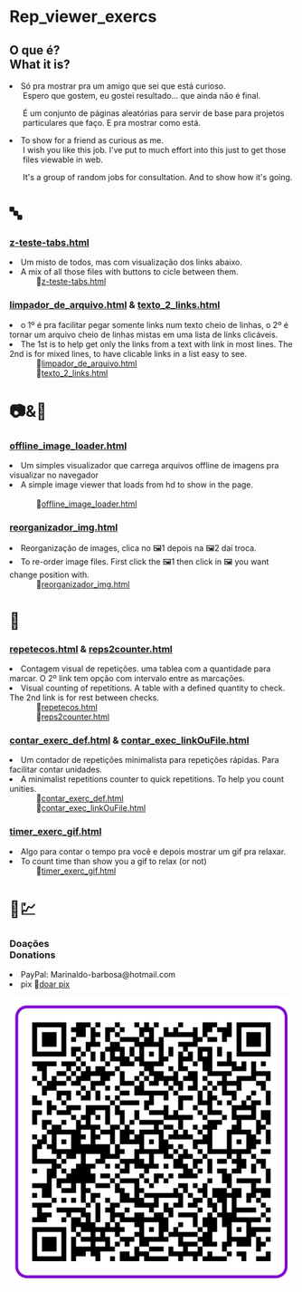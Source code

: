 # Rep_viewer_exercs


<h2>O que é?<br> What it is?</h2>
  <li>Só pra mostrar pra um amigo que sei que está curioso. <ul> Espero que gostem, eu gostei resultado... que ainda não é final.</ul><ul>É um conjunto de páginas aleatórias para servir de base para projetos particulares que faço. E pra mostrar como está.</ul></li>
<li>To show for a friend as curious as me. <ul> I wish you like this job. I've put to much effort into this just to get those files viewable in web. </ul><ul>It's a group of random jobs for consultation. And to show how it's going.</ul></li>

<div>
<h1>
🔤
</h1>
<h3><a target="_blank" href="https://htmlpreview.github.io/?https://github.com/magoexodia/Rep_viewer_exercs/blob/main/z-teste-tabs.html">z-teste-tabs.html</a></h3>
<li> Um misto de todos, mas com visualização dos links abaixo.
<li> A mix of all those files with buttons to cicle between them. 
<br>&nbsp;&nbsp;&nbsp;&nbsp;&nbsp;&nbsp;&nbsp;&nbsp;&nbsp;&nbsp;&nbsp;&nbsp;🔗<a target="_blank" href="https://htmlpreview.github.io/?https://github.com/magoexodia/Rep_viewer_exercs/blob/main/z-teste-tabs.html">z-teste-tabs.html</a>



<h3><a target="_blank" href="https://htmlpreview.github.io/?https://github.com/magoexodia/Rep_viewer_exercs/blob/main/limpador_de_arquivo.html">limpador_de_arquivo.html</a> & <a target="_blank" href="https://htmlpreview.github.io/?https://github.com/magoexodia/Rep_viewer_exercs/blob/main/texto_2_links.html">texto_2_links.html</a></h3>
<li> o 1º é pra facilitar pegar somente links num texto cheio de linhas, o 2º é tornar um arquivo cheio de linhas mistas em uma lista de links clicáveis.
<li> The 1st is to help get only the links from a text with link in most lines. The 2nd is for mixed lines, to have clicable links in a list easy to see.
<br>&nbsp;&nbsp;&nbsp;&nbsp;&nbsp;&nbsp;&nbsp;&nbsp;&nbsp;&nbsp;&nbsp;&nbsp;🔗<a target="_blank" href="https://htmlpreview.github.io/?https://github.com/magoexodia/Rep_viewer_exercs/blob/main/limpador_de_arquivo.html">limpador_de_arquivo.html</a>
<br>&nbsp;&nbsp;&nbsp;&nbsp;&nbsp;&nbsp;&nbsp;&nbsp;&nbsp;&nbsp;&nbsp;&nbsp;🔗<a target="_blank" href="https://htmlpreview.github.io/?https://github.com/magoexodia/Rep_viewer_exercs/blob/main/texto_2_links.html">texto_2_links.html</a>


<h1>
📷&🎥
</h1>


<h3><a target="_blank" href="https://htmlpreview.github.io/?https://github.com/magoexodia/Rep_viewer_exercs/blob/main/offline_image_loader.html">offline_image_loader.html</a></h3>
<li>Um simples visualizador que carrega arquivos offline de imagens pra visualizar no navegador</li>
<li>A simple image viewer that loads from hd to show in the page.</li>
<br>&nbsp;&nbsp;&nbsp;&nbsp;&nbsp;&nbsp;&nbsp;&nbsp;&nbsp;&nbsp;&nbsp;&nbsp;🔗<a target="_blank" href="https://htmlpreview.github.io/?https://github.com/magoexodia/Rep_viewer_exercs/blob/main/offline_image_loader.html">offline_image_loader.html</a>
</p>

<h3><a target="_blank" href="https://htmlpreview.github.io/?https://github.com/magoexodia/Rep_viewer_exercs/blob/main/reorganizador_img.html">reorganizador_img.html</a></h3>
<li> Reorganização de images, clica no 🖼️1 depois na 🖼️2 daí troca.
<li> To re-order image files. First click the 🖼️1 then click in 🖼️ you want change position with.
<br>&nbsp;&nbsp;&nbsp;&nbsp;&nbsp;&nbsp;&nbsp;&nbsp;&nbsp;&nbsp;&nbsp;&nbsp;🔗<a target="_blank" href="https://htmlpreview.github.io/?https://github.com/magoexodia/Rep_viewer_exercs/blob/main/reorganizador_img.html">reorganizador_img.html</a>


<h1>
🔢
</h1>

<h3><a target="_blank" href="https://htmlpreview.github.io/?https://github.com/magoexodia/Rep_viewer_exercs/blob/main/repetecos.html">repetecos.html</a> & <a target="_blank" href="https://htmlpreview.github.io/?https://github.com/magoexodia/Rep_viewer_exercs/blob/main/reps2counter.html">reps2counter.html</a></h3> 
<li> Contagem visual de repetições. uma tablea com a quantidade para marcar. O 2º link tem opção com intervalo entre as marcações.
<li> Visual counting of repetitions. A table with a defined quantity to check. The 2nd link is for rest between checks.
<br>&nbsp;&nbsp;&nbsp;&nbsp;&nbsp;&nbsp;&nbsp;&nbsp;&nbsp;&nbsp;&nbsp;&nbsp;🔗<a target="_blank" href="https://htmlpreview.github.io/?https://github.com/magoexodia/Rep_viewer_exercs/blob/main/repetecos.html">repetecos.html</a>
<br>&nbsp;&nbsp;&nbsp;&nbsp;&nbsp;&nbsp;&nbsp;&nbsp;&nbsp;&nbsp;&nbsp;&nbsp;🔗<a target="_blank" href="https://htmlpreview.github.io/?https://github.com/magoexodia/Rep_viewer_exercs/blob/main/reps2counter.html">reps2counter.html</a>



<h3><a target="_blank" href="https://htmlpreview.github.io/?https://github.com/magoexodia/Rep_viewer_exercs/blob/main/contar_exerc_def.html">contar_exerc_def.html</a> & <a target="_blank" href="https://htmlpreview.github.io/?https://github.com/magoexodia/Rep_viewer_exercs/blob/main/contar_exec_linkOuFile.html">contar_exec_linkOuFile.html</a></h2>
<li> Um contador de repetições minimalista para repetições rápidas. Para facilitar contar unidades.
<li> A minimalist repetitions counter to quick repetitions. To help you count unities.
<br>&nbsp;&nbsp;&nbsp;&nbsp;&nbsp;&nbsp;&nbsp;&nbsp;&nbsp;&nbsp;&nbsp;&nbsp;🔗<a target="_blank" href="https://htmlpreview.github.io/?https://github.com/magoexodia/Rep_viewer_exercs/blob/main/contar_exerc_def.html">contar_exerc_def.html</a>
<br>&nbsp;&nbsp;&nbsp;&nbsp;&nbsp;&nbsp;&nbsp;&nbsp;&nbsp;&nbsp;&nbsp;&nbsp;🔗<a target="_blank" href="https://htmlpreview.github.io/?https://github.com/magoexodia/Rep_viewer_exercs/blob/main/contar_exec_linkOuFile.html">contar_exec_linkOuFile.html</a>


<h3><a target="_blank" href="https://htmlpreview.github.io/?https://github.com/magoexodia/Rep_viewer_exercs/blob/main/timer_exerc_gif.html">timer_exerc_gif.html</a></h3> 
<li> Algo para contar o tempo pra você e depois mostrar um gif pra relaxar.
<li> To count time than show you a gif to relax (or not)
<br>&nbsp;&nbsp;&nbsp;&nbsp;&nbsp;&nbsp;&nbsp;&nbsp;&nbsp;&nbsp;&nbsp;&nbsp;🔗<a target="_blank" href="https://htmlpreview.github.io/?https://github.com/magoexodia/Rep_viewer_exercs/blob/main/timer_exerc_gif.html">timer_exerc_gif.html</a>


  
  <h1>
  💸💹
  </h1>
<h3>Doações<br>Donations</h3>
<li>PayPal: Marinaldo-barbosa@hotmail.com</li>
<li>pix 🔗<a href="https://nubank.com.br/pagar/tq1wa/9hDxPeWoNB">doar pix</a></li>

<img src="https://github.com/magoexodia/Rep_viewer_exercs/blob/main/pix_pix_pix.png"></div>

